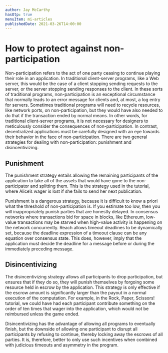 ```yaml
---
author: Jay McCarthy
hasOtp: true
menuItem: mi-articles
publishedDate: 2021-03-26T14:00:00
---
```


# How to protect against non-participation

Non-participation refers to the act of one party ceasing to continue playing their role in an application. In traditional client-server programs, like a Web server, this would be the case of a client stopping sending requests to the server, or the server stopping sending responses to the client. In these sorts of traditional programs, non-participation is an exceptional circumstance that normally leads to an error message for clients and, at most, a log entry for servers. Sometimes traditional programs will need to recycle resources, like network ports, on non-participation, but they would have also needed to do that if the transaction ended by normal means. In other words, for traditional client-server programs, it is not necessary for designers to meticulously consider the consequences of non-participation. In contrast, decentralized applications must be carefully designed with an eye towards their behavior in the face of non-participation. There are two general strategies for dealing with non-participation: punishment and disincentivizing.

## Punishment

The punishment strategy entails allowing the remaining participants of the application to take all of the assets that would have gone to the non-participator and splitting them. This is the strategy used in the tutorial, where Alice’s wager is lost if she fails to send her next publication.

Punishment is a dangerous strategy, because it is difficult to know a priori what the threshold of non-participation is. If you estimate too low, then you will inappropriately punish parties that are honestly delayed. In consensus networks where transactions bid for space in blocks, like Ethereum, low-value transactions may be starved when high-value activity is happening on the network concurrently. Reach allows timeout deadlines to be dynamically set, because the deadline expression of a timeout clause can be any equation over consensus state. This does, however, imply that the application must decide the deadline for a message before or during the immediately preceding message.

## Disincentivizing

The disincentivizing strategy allows all participants to drop participation, but ensures that if they do so, they will punish themselves by forgoing some resource held in escrow by the application. This strategy is only effective if the escrow amount is significantly larger than the payout in a normal execution of the computation. For example, in the Rock, Paper, Scissors! tutorial, we could have had each participant contribute something on the order of ten times that wager into the application, which would not be reimbursed unless the game ended.

Disincentivizing has the advantage of allowing all programs to eventually finish, but the downside of allowing one participant to disrupt all participants by refusing to continue, thereby locking away the escrows of all parties. It is, therefore, better to only use such incentives when combined with judicious timeouts and asymmetry in the program.